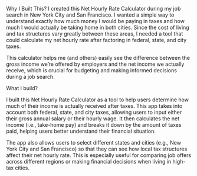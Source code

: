 Why I Built This?
I created this Net Hourly Rate Calculator during my job search in New York City and San Francisco. I wanted a simple way to understand exactly how much money I would be paying in taxes and how much I would actually be taking home in both cities. Since the cost of living and tax structures vary greatly between these areas, I needed a tool that could calculate my net hourly rate after factoring in federal, state, and city taxes.

This calculator helps me (and others) easily see the difference between the gross income we’re offered by employers and the net income we actually receive, which is crucial for budgeting and making informed decisions during a job search.

What I build?

I built this Net Hourly Rate Calculator as a tool to help users determine how much of their income is actually received after taxes. This app takes into account both federal, state, and city taxes, allowing users to input either their gross annual salary or their hourly wage. It then calculates the net income (i.e., take-home pay) and breaks it down by the amount of taxes paid, helping users better understand their financial situation.

The app also allows users to select different states and cities (e.g., New York City and San Francisco) so that they can see how local tax structures affect their net hourly rate. This is especially useful for comparing job offers across different regions or making financial decisions when living in high-tax cities.



